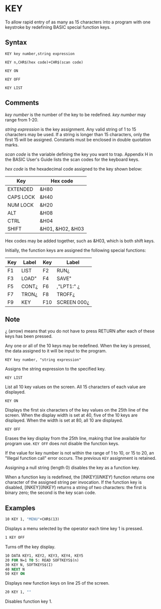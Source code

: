 # KEY

To allow rapid entry of as many as 15 characters into a program with one keystroke by redefining BASIC special function keys.

## Syntax

`KEY key number,string expression`

`KEY n,CHR$(hex code)+CHR$(scan code)`

`KEY ON`

`KEY OFF`

`KEY LIST`

## Comments

*key number* is the number of the key to be redefined. *key number* may range from 1-20.

*string expression* is the key assignment. Any valid string of 1 to 15 characters may be used. If a string is longer than 15 characters, only the first 15 will be assigned. Constants must be enclosed in double quotation marks.

*scan code* is the variable defining the key you want to trap. Appendix H in the BASIC User's Guide lists the scan codes for the keyboard keys.

*hex code* is the hexadecimal code assigned to the key shown below:

| Key | Hex code |
| --- | -------- |
| EXTENDED | &H80 |
| CAPS LOCK | &H40 |
| NUM LOCK | &H20 |
| ALT | &H08 |
| CTRL | &H04 |
| SHIFT | &H01, &H02, &H03 |

Hex codes may be added together, such as &H03, which is both shift keys.

Initially, the function keys are assigned the following special functions:

| Key | Label | Key | Label |
| --- | ----- | --- | ----- |
| F1 | LIST | F2 | RUN¿ |
| F3 | LOAD" | F4 | SAVE" |
| F5 | CONT¿ | F6 | ,"LPT1:" ¿ |
| F7 | TRON¿ | F8 | TROFF¿ |
| F9 | KEY | F10 | SCREEN 000¿ |

## Note

¿ (arrow) means that you do not have to press RETURN after each of these keys has been pressed.

Any one or all of the 10 keys may be redefined. When the key is pressed, the data assigned to it will be input to the program.

`KEY key number, "string expression"`

Assigns the string expression to the specified key.

`KEY LIST`

List all 10 key values on the screen. All 15 characters of each value are displayed.

`KEY ON`

Displays the first six characters of the key values on the 25th line of the screen. When the display width is set at 40, five of the 10 keys are displayed. When the width is set at 80, all 10 are displayed.

`KEY OFF`

Erases the key display from the 25th line, making that line available for program use. `KEY OFF` does not disable the function keys.

If the value for key number is not within the range of 1 to 10, or 15 to 20, an "Illegal function call" error occurs. The previous `KEY` assignment is retained.

Assigning a null string (length 0) disables the key as a function key.

When a function key is redefined, the [INKEY$](INKEY$) function returns one character of the assigned string per invocation. If the function key is disabled, [INKEY$](INKEY$) returns a string of two characters: the first is binary zero; the second is the key scan code.

## Examples

```vb
10 KEY 1, "MENU"+CHR$(13)
```

Displays a menu selected by the operator each time key 1 is pressed.

```vb
1 KEY OFF 
```

Turns off the key display.

```vb
10 DATA KEY1, KEY2, KEY3, KEY4, KEY5
20 FOR N=1 TO 5: READ SOFTKEYS$(n)
30 KEY N, SOFTKEYS$(I)
40 NEXT N
50 KEY ON
```

Displays new function keys on line 25 of the screen.

```vb
20 KEY 1, ""
```

Disables function key 1.
